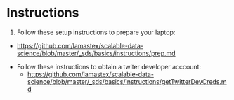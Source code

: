 # Instructions

1. Follow these setup instructions to prepare your laptop:
  - https://github.com/lamastex/scalable-data-science/blob/master/_sds/basics/instructions/prep.md
* Follow these instructions to obtain a twiter developer acccount:
  - https://github.com/lamastex/scalable-data-science/blob/master/_sds/basics/instructions/getTwitterDevCreds.md
